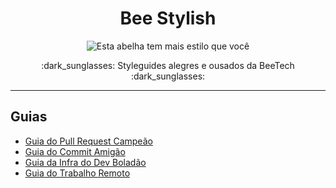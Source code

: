 <h1 align="center">Bee Stylish</h1>

<p align="center">
  <img src="https://cdn.rawgit.com/Beetech-global/bee-stylish/master/assets/images/bee-stylish.png" alt="Esta abelha tem mais estilo que você">
</p> 

<p align="center">
  :dark_sunglasses: Styleguides alegres e ousados da BeeTech :dark_sunglasses:
</p>

---

## Guias

* [Guia do Pull Request Campeão](pull-requests/README.md)
* [Guia do Commit Amigão](commits/README.md)
* [Guia da Infra do Dev Boladão](infra/README.md)
* [Guia do Trabalho Remoto](trabalho-remoto/README.md)